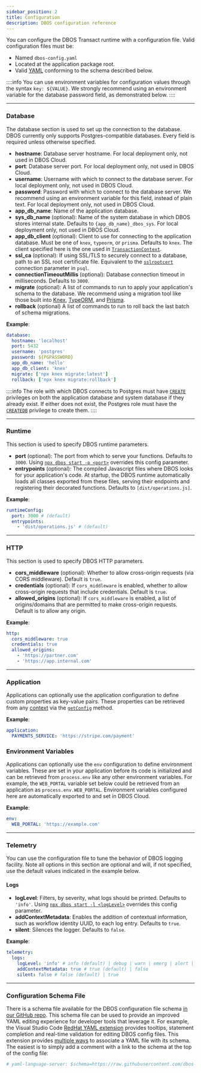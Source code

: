 ```yaml
---
sidebar_position: 2
title: Configuration
description: DBOS configuration reference
---
```


You can configure the DBOS Transact runtime with a configuration file.
Valid configuration files must be:
- Named `dbos-config.yaml`
- Located at the application package root.
- Valid [YAML](https://yaml.org/) conforming to the schema described below.

::::info
You can use environment variables for configuration values through the syntax `key: ${VALUE}`.
We strongly recommend using an environment variable for the database password field, as demonstrated below.
::::

---

### Database

The database section is used to set up the connection to the database.
DBOS currently only supports Postgres-compatible databases.
Every field is required unless otherwise specified.

- **hostname**: Database server hostname. For local deployment only, not used in DBOS Cloud.
- **port**: Database server port. For local deployment only, not used in DBOS Cloud.
- **username**: Username with which to connect to the database server. For local deployment only, not used in DBOS Cloud.
- **password**: Password with which to connect to the database server.  We recommend using an environment variable for this field, instead of plain text. For local deployment only, not used in DBOS Cloud.
- **app_db_name**: Name of the application database.
- **sys_db_name** (optional): Name of the system database in which DBOS stores internal state. Defaults to `{app_db_name}_dbos_sys`.  For local deployment only, not used in DBOS Cloud.
- **app_db_client** (optional): Client to use for connecting to the application database. Must be one of `knex`, `typeorm`, or `prisma`.  Defaults to `knex`.  The client specified here is the one used in [`TransactionContext`](../api-reference/contexts#transactioncontextt).
- **ssl_ca** (optional): If using SSL/TLS to securely connect to a database, path to an SSL root certificate file.  Equivalent to the [`sslrootcert`](https://www.postgresql.org/docs/current/libpq-ssl.html) connection parameter in `psql`.
- **connectionTimeoutMillis** (optional): Database connection timeout in milliseconds. Defaults to `3000`.
- **migrate** (optional): A list of commands to run to apply your application's schema to the database. We recommend using a migration tool like those built into [Knex](https://knexjs.org/guide/migrations.html), [TypeORM](https://typeorm.io/migrations), and [Prisma](https://www.prisma.io/docs/orm/prisma-migrate).
- **rollback** (optional) A list of commands to run to roll back the last batch of schema migrations.

**Example**:

```yaml
database:
  hostname: 'localhost'
  port: 5432
  username: 'postgres'
  password: ${PGPASSWORD}
  app_db_name: 'hello'
  app_db_client: 'knex'
  migrate: ['npx knex migrate:latest']
  rollback: ['npx knex migrate:rollback']
```

::::info
The role with which DBOS connects to Postgres must have [`CREATE`](https://www.postgresql.org/docs/current/ddl-priv.html#DDL-PRIV-CREATE) privileges on both the application database and system database if they already exist.
If either does not exist, the Postgres role must have the [`CREATEDB`](https://www.postgresql.org/docs/current/sql-createdatabase.html) privilege to create them.
::::

---

### Runtime

This section is used to specify DBOS runtime parameters.

- **port** (optional): The port from which to serve your functions. Defaults to `3000`. Using [`npx dbos start -p <port>`](./cli#npx-dbos-start) overrides this config parameter.
- **entrypoints** (optional): The compiled Javascript files where DBOS looks for your application's code. At startup, the DBOS runtime automatically loads all classes exported from these files, serving their endpoints and registering their decorated functions. Defaults to `[dist/operations.js]`.

**Example**:

```yaml
runtimeConfig:
  port: 3000 # (default)
  entrypoints:
    - 'dist/operations.js' # (default)
```
---

### HTTP

This section is used to specify DBOS HTTP parameters.

- **cors_middleware** (optional): Whether to allow cross-origin requests (via CORS middleware).  Default is `true`.
- **credentials** (optional): If `cors_middleware` is enabled, whether to allow cross-origin requests that include credentials.  Default is `true`.
- **allowed_origins** (optional): If `cors_middleware` is enabled, a list of origins/domains that are permitted to make cross-origin requests.  Default is to allow any origin.

**Example**:

```yaml
http:
  cors_middleware: true
  credentials: true
  allowed_origins:
    - 'https://partner.com'
    - 'https://app.internal.com'
```
---

### Application

Applications can optionally use the application configuration to define custom properties as key-value pairs.
These properties can be retrieved from any [context](./contexts) via the [`getConfig`](../api-reference/contexts#ctxtgetconfig) method.

**Example**:
```yaml
application:
  PAYMENTS_SERVICE: 'https://stripe.com/payment'
```

### Environment Variables

Applications can optionally use the `env` configuration to define environment variables.
These are set in your application before its code is initialized and can be retrieved from `process.env` like any other environment variables.
For example, the `WEB_PORTAL` variable set below could be retrieved from an application as `process.env.WEB_PORTAL`.
Environment variables configured here are automatically exported to and set in DBOS Cloud.

**Example**:
```yaml
env:
  WEB_PORTAL: 'https://example.com'
```

---

### Telemetry

You can use the configuration file to tune the behavior of DBOS logging facility.
Note all options in this section are optional and will, if not specified, use the default values indicated in the example below.

#### Logs
- **logLevel**: Filters, by severity, what logs should be printed. Defaults to `'info'`. Using [`npx dbos start -l <logLevel>`](./cli#npx-dbos-start) overrides this config parameter.
- **addContextMetadata**: Enables the addition of contextual information, such as workflow identity UUID, to each log entry. Defaults to `true`.
- **silent**: Silences the logger. Defaults to `false`.

**Example**:

```yaml
telemetry:
  logs:
    logLevel: 'info' # info (default) | debug | warn | emerg | alert | crit | error
    addContextMetadata: true # true (default) | false
    silent: false # false (default) | true
```

--- 

### Configuration Schema File

There is a schema file available for the DBOS configuration file schema [in our GitHub repo](https://raw.githubusercontent.com/dbos-inc/dbos-ts/main/dbos-config.schema.json).
This schema file can be used to provide an improved YAML editing experience for developer tools that leverage it.
For example, the Visual Studio Code [RedHat YAML extension](https://marketplace.visualstudio.com/items?itemName=redhat.vscode-yaml) provides tooltips, statement completion and real-time validation for editing DBOS config files. 
This extension provides [multiple ways](https://github.com/redhat-developer/vscode-yaml#associating-schemas) to associate a YAML file with its schema.
The easiest is to simply add a comment with a link to the schema at the top of the config file:

```yaml
# yaml-language-server: $schema=https://raw.githubusercontent.com/dbos-inc/dbos-ts/main/dbos-config.schema.json
```
